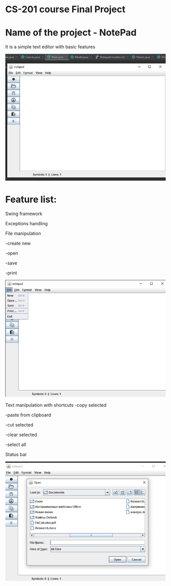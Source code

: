 # CS-201 course Final Project

# Name of the project - NotePad
 It is a simple text editor with basic features
 
 
 ![](https://github.com/Aisuluu817/notepad/blob/master/images/notepad.png)
 

# Feature list:
Swing framework

Exceptions handling

File manipulation

-create new

-open

-save

-print

 
 
 ![](https://github.com/Aisuluu817/notepad/blob/master/images/notepad_menu.png)
 
 
Text manipulation with shortcuts
-copy selected

-paste from clipboard

-cut selected

-clear selected

-select all

Status bar



![](https://github.com/Aisuluu817/notepad/blob/master/images/notepad_doc.png)

